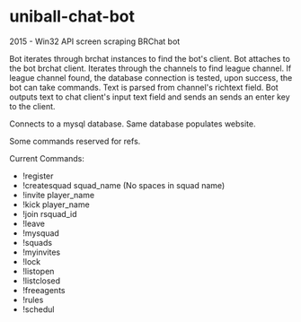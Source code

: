 # uniball-chat-bot
2015 - Win32 API screen scraping BRChat bot

Bot iterates through brchat instances to find the bot's client.
Bot attaches to the bot brchat client.
Iterates through the channels to find league channel.
If league channel found, the database connection is tested, upon success, the bot can take commands.
Text is parsed from channel's richtext field.
Bot outputs text to chat client's input text field and sends an sends an enter key to the client.

Connects to a mysql database. Same database populates website.

Some commands reserved for refs.

Current Commands:
- !register
- !createsquad squad_name (No spaces in squad name)
- !invite player_name
- !kick player_name
- !join rsquad_id
- !leave
- !mysquad
- !squads
- !myinvites
- !lock
- !listopen
- !listclosed
- !freeagents
- !rules
- !schedul
